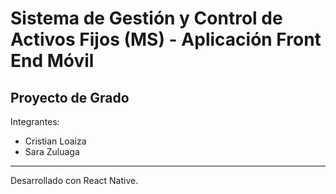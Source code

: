 # Sistema de Gestión y Control de Activos Fijos (MS) - Aplicación Front End Móvil

## Proyecto de Grado

Integrantes:

- Cristian Loaiza
- Sara Zuluaga

---

Desarrollado con React Native.
